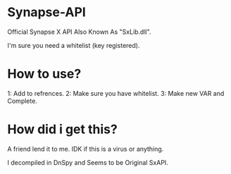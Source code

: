 # Synapse-API

Official Synapse X API Also Known As "SxLib.dll".

I'm sure you need a whitelist (key registered).

# How to use?

1: Add to refrences.
2: Make sure you have whitelist.
3: Make new VAR and Complete.

# How did i get this?

A friend lend it to me.
IDK if this is a virus or anything.

I decompiled in DnSpy and Seems to be Original SxAPI.
